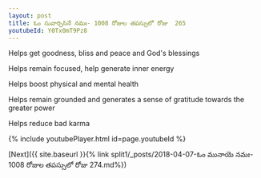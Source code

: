 ```yaml
---
layout: post
title: ఓం సువార్చిసినే నమః- 1008 రోజుల తపస్సులో రోజు  265
youtubeId: Y0Tx0mT9Pz8
---
```

 
 
Helps get goodness, bliss and peace and God's blessings
 
Helps remain focused, help generate inner energy 
 
Helps boost physical and mental health 
 
Helps remain grounded and generates a sense of gratitude towards the greater power 
 
Helps reduce bad karma
 
 
 
 


{% include youtubePlayer.html id=page.youtubeId %}
 
[Next]({{ site.baseurl }}{% link  split1/_posts/2018-04-07-ఓం మునాయె నమః- 1008 రోజుల తపస్సులో రోజు  274.md%})
 

